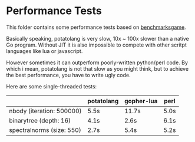 # Performance Tests

This folder contains some performance tests based on [benchmarksgame](https://benchmarksgame-team.pages.debian.net/benchmarksgame/).

Basically speaking, potatolang is very slow, 10x ~ 100x slower than a native Go program. Without JIT it is also impossible to compete with other scritpt languages like lua or javascript.

However sometimes it can outperform poorly-written python/perl code. By which i mean, potatolang is not that slow as you might think, but to achieve the best performance, you have to write ugly code.

Here are some single-threaded tests:

|       | potatolang | gopher-lua | perl |
| ----- | ---------- | ---------- | ---- |
|nbody (iteration: 500000) | 5.5s | 11.7s | 5.0s |
|binarytree (depth: 16)    | 4.1s | 2.6s | 6.1s |
|spectralnorms (size: 550) | 2.7s | 5.4s | 5.2s |

